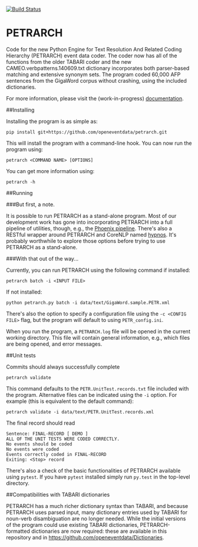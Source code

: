 [![Build Status](https://travis-ci.org/openeventdata/petrarch.svg?branch=master)](https://travis-ci.org/openeventdata/petrarch)

PETRARCH
========

Code for the new Python Engine for Text Resolution And Related Coding Hierarchy (PETRARCH) 
event data coder. The coder now has all of the functions from the older TABARI coder 
and the new CAMEO.verbpatterns.140609.txt dictionary incorporates both parser-based matching 
and extensive synonym sets. The program coded 60,000 AFP sentences from the GigaWord corpus 
without crashing, using the included dictionaries.

For more information, please visit the (work-in-progress)
[documentation](http://petrarch.readthedocs.org/en/latest/#).

##Installing

Installing the program is as simple as:

`pip install git+https://github.com/openeventdata/petrarch.git`

This will install the program with a command-line hook. You can now run the program using:

``petrarch <COMMAND NAME> [OPTIONS]``

You can get more information using:

``petrarch -h``

##Running

###But first, a note.

It is possible to run PETRARCH as a stand-alone program. Most of our
development work has gone into incorporating PETRARCH into a full pipeline of
utilities, though, e.g., the [Phoenix pipeline](https://github.com/openeventdata/phoenix_pipeline).
There's also a RESTful wrapper around PETRARCH and CoreNLP named
[hypnos](https://github.com/caerusassociates/hypnos). It's probably worthwhile
to explore those options before trying to use PETRARCH as a stand-alone.

###With that out of the way...

Currently, you can run PETRARCH using the following command if installed:

``petrarch batch -i <INPUT FILE> ``

If not installed:

``python petrarch.py batch -i data/text/GigaWord.sample.PETR.xml``

There's also the option to specify a configuration file using the ``-c <CONFIG
FILE>`` flag, but the program will default to using ``PETR_config.ini``.

When you run the program, a ``PETRARCH.log`` file will be opened in the current
working directory. This file will contain general information, e.g., which
files are being opened, and error messages.

##Unit tests

Commits should always successfully complete

``petrarch validate``

This command defaults to the ``PETR.UnitTest.records.txt`` file included with the
program. Alternative files can be indicated using the ``-i`` option. For example
(this is equivalent to the default command):

``petrarch validate -i data/text/PETR.UnitTest.records.xml``

The final record should read

    Sentence: FINAL-RECORD [ DEMO ]
    ALL OF THE UNIT TESTS WERE CODED CORRECTLY. 
    No events should be coded
    No events were coded
    Events correctly coded in FINAL-RECORD
    Exiting: <Stop> record 

There's also a check of the basic functionalities of PETRARCH available using
`pytest`. If you have `pytest` installed simply run `py.test` in the top-level
directory.

##Compatibilities with TABARI dictionaries

PETRARCH has a much richer dictionary syntax than TABARI, and because PETRARCH uses 
parsed input, many dictionary entries used by TABARI for noun-verb disambiguation are 
no longer needed. While the initial versions of the program could use existing TABARI 
dictionaries, PETRARCH-formatted dictionaries are now required: these are available in 
this repository and in https://github.com/openeventdata/Dictionaries.
